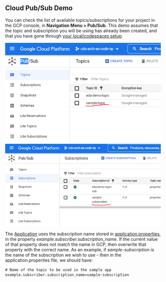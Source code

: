## **Cloud Pub/Sub Demo**

You can check the list of available topics/subscriptions for your project in the GCP console, in **Navigation Menu > Pub/Sub**.
This demo assumes that the topic and subscription you will be using has already been created, and that you have gone through
[your local/codespaces setup](../../../../README.md).

![topic](topic.PNG)
![subscription](subscription.PNG)

The [Application](../src/main/java/com/telus/samples/Application.java) uses the subscription name stored in
[application.properties](../src/main/resources/application.properties), in the property *example.subscriber.subscription_name*. If the current value of that
property does not match the name in GCP, then overwrite that property with the correct name. As an example, if *sample-subscription*
is the name of the subscription we wish to use - then in the application.properties file, we should have:
```
# Name of the topic to be used in the sample app
example.subscriber.subscription_name=sample-subscription
```